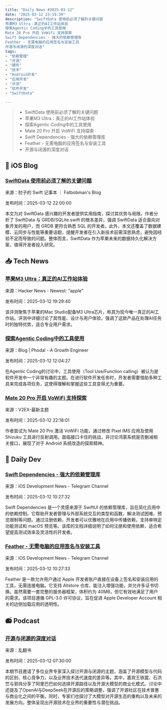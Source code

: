 ```yaml
---
title: "Daily News #2025-03-12"
date: "2025-03-12 23:19:39"
description: "SwiftData 使用前必须了解的关键问题
苹果M3 Ultra：真正的AI工作站体验
探索Agentic Coding中的工具使用
Mate 20 Pro 开启 VoWiFi 支持探索
Swift Dependencies - 强大的依赖管理库
Feather - 无需电脑的应用签名与安装工具
开源与闭源的深度对话"
tags: 
- "依赖管理"
- "开源"
- "硬件"
- "技术"
- "Android开发"
- "应用开发"
- "评测"
- "软件开发"
- "SwiftData"

---
```


> - SwiftData 使用前必须了解的关键问题
> - 苹果M3 Ultra：真正的AI工作站体验
> - 探索Agentic Coding中的工具使用
> - Mate 20 Pro 开启 VoWiFi 支持探索
> - Swift Dependencies - 强大的依赖管理库
> - Feather - 无需电脑的应用签名与安装工具
> - 开源与闭源的深度对话

## 🍎 iOS Blog

### [SwiftData 使用前必须了解的关键问题](https://fatbobman.com/zh/posts/key-considerations-before-using-swiftdata/)

来源：肘子的 Swift 记事本 ｜ Fatbobman's Blog

发布时间：2025-03-12 22:00:00

本文为对 SwiftData 感兴趣的开发者提供实用指南，探讨其优势与局限。作者分析了 SwiftData 与 GRDB/SQLite.swift 的根本差异，强调 SwiftData 适合面向对象开发的用户，而 GRDB 更符合熟悉 SQL 的开发者。此外，本文还覆盖了数据建模、云同步与性能等重要话题，提醒开发者在引入新技术前需深思熟虑，避免因经验不足而导致的问题。整体而言，SwiftData 作为苹果未来的数据持久化解决方案，值得开发者投入研究。

## 📥 Tech News

### [苹果M3 Ultra：真正的AI工作站体验](https://creativestrategies.com/mac-studio-m3-ultra-ai-workstation-review/)

来源：Hacker News - Newest: "apple"

发布时间：2025-03-12 19:29:40

该评测聚焦于苹果的Mac Studio配备M3 Ultra芯片，称其为现今唯一真正的AI工作站。评测中详细讨论了其性能、设计与用户体验，强调了这款产品在处理AI任务时的独特优势，适合专业用户需求。

### [探索Agentic Coding中的工具使用](http://www.phodal.com/blog/autodev-mcp/)

来源：Blog | Phodal - A Growth Engineer

发布时间：2025-03-12 12:04:27

在Agentic Coding的讨论中，工具使用（Tool Use/Function calling）被认为是软件开发中一个非常有趣的主题。在进行软件开发任务时，开发者需要借助多种工具来完成各项任务，这使得理解和掌握这些工具变得尤为重要。

### [Mate 20 Pro 开启 VoWiFi 支持探索](https://www.v2ex.com/t/1117972)

来源：V2EX-最新主题

发布时间：2025-03-12 22:18:01

作者尝试为 Mate 20 Pro 激活 VoWiFi 功能，通过修改 Pixel IMS 应用及使用 Shizuku 工具进行反射调用。面临接口卡住的挑战，并讨论鸿蒙系统是否删减相关接口，展现了对于 Android 系统改造的探索精神。

## 💾 Daily Dev

### [Swift Dependencies - 强大的依赖管理库](https://github.com/pointfreeco/swift-dependencies)

来源：iOS Development News - Telegram Channel

发布时间：2025-03-12 10:27:32

Swift Dependencies 是一个灵感来源于 SwiftUI 的依赖管理库，旨在简化应用中的依赖控制。它帮助开发者管理与外部系统交互的类型和函数，解决测试困难、预览限制等问题。通过注册依赖，开发者可以优雅地在应用中传播依赖，支持单特定功能测试和 macOS 预览等。该库的文档详细说明了如何注册和使用依赖，适合希望提高测试效率及灵活性的开发者。

### [Feather - 无需电脑的应用签名与安装工具](https://github.com/khcrysalis/Feather)

来源：iOS Development News - Telegram Channel

发布时间：2025-03-12 10:27:33

Feather 是一款允许用户通过 Apple 开发者账户直接在设备上签名和安装应用的工具，无需连接电脑。它支持 Altstore 仓库，能注入增强功能，并允许多证书切换。虽然需要一套完整的服务器框架，体积约为 40MB，但它有效地满足了用户的需求。该项目遵循 GPL-3.0 许可协议，旨在促进 Apple Developer Account 相关的边侧加载应用的透明性。

## 📻 Podcast

### [开源与闭源的深度对话](https://www.xiaoyuzhoufm.com/episode/67d08e50e924d4525af147eb)

来源：乱翻书

发布时间：2025-03-12 07:30:00

本期节目邀请了多位业界专家深入探讨开源与闭源的主题，涵盖了开源模型与代码的区别、核心竞争力，以及业界技术迭代速度的差异等。其中，嘉宾王铁震、石洪竺与郭炜分享了阿里巴巴如何选择开源路径以及开源大模型的商业化模式。讨论中还提及了OpenAI与DeepSeek在开源后的策略调整，强调了开源社区在技术普惠与商业化之间的平衡。同时，专家们也探讨了大模型对开源生态的重构以及未来的发展方向。整体呈现出开源技术在业界的重要性与潜在挑战。
